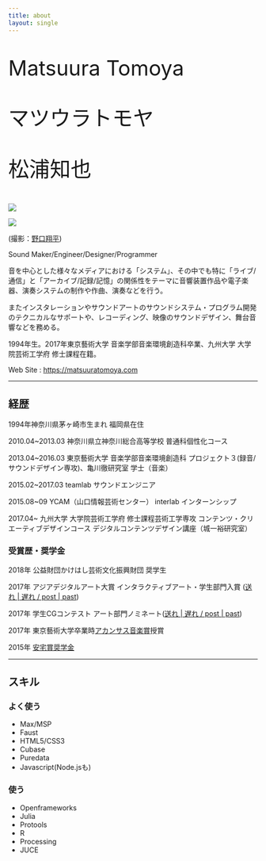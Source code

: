 ```yaml
---
title: about
layout: single
---
```


<p style="font-size:300%; margin:1em 0;">
Matsuura Tomoya
</p>
<p style="font-size:300%; margin:1em 0;">
マツウラトモヤ
</p>
<p style="font-size:300%; margin:1em 0;">
松浦知也
</p>

![](/assets/img/profile2.jpg)


![](/assets/img/profile.jpg)

(撮影：[野口翔平](http://ngcsh.tumblr.com))

Sound Maker/Engineer/Designer/Programmer


音を中心とした様々なメディアにおける「システム」、その中でも特に「ライブ/通信」と「アーカイブ/記録/記憶」の関係性をテーマに音響装置作品や電子楽器、演奏システムの制作や作曲、演奏などを行う。

またインスタレーションやサウンドアートのサウンドシステム・プログラム開発のテクニカルなサポートや、レコーディング、映像のサウンドデザイン、舞台音響などを務める。

1994年生。2017年東京藝術大学 音楽学部音楽環境創造科卒業、九州大学 大学院芸術工学府 修士課程在籍。

Web Site : <https://matsuuratomoya.com>

---

## 経歴

1994年神奈川県茅ヶ崎市生まれ 福岡県在住

2010.04~2013.03 神奈川県立神奈川総合高等学校 普通科個性化コース

2013.04~2016.03 東京藝術大学 音楽学部音楽環境創造科 プロジェクト３(録音/サウンドデザイン専攻)、亀川徹研究室 学士（音楽）

2015.02~2017.03 teamlab サウンドエンジニア

2015.08~09 YCAM（山口情報芸術センター） interlab インターンシップ

2017.04~ 九州大学 大学院芸術工学府 修士課程芸術工学専攻 コンテンツ・クリエーティブデザインコース デジタルコンテンツデザイン講座（城一裕研究室）

### 受賞歴・奨学金

2018年 公益財団かけはし芸術文化振興財団 奨学生

2017年 アジアデジタルアート大賞 インタラクティブアート・学生部門入賞 ([送れ | 遅れ / post | past](/works/post-past_sotsuten))

2017年 学生CGコンテスト アート部門ノミネート([送れ | 遅れ / post | past](/works/post-past_sotsuten))

2017年 東京藝術大学卒業時[アカンサス音楽賞](http://www.geidai.ac.jp/information/prize/acanthus)授賞

2015年 [安宅賞奨学金](http://www.geidai.ac.jp/life/scholarship/geidai_scholarship)

---

## スキル

### よく使う

- Max/MSP
- Faust
- HTML5/CSS3
- Cubase
- Puredata
- Javascript(Node.jsも)

### 使う

- Openframeworks
- Julia
- Protools
- R
- Processing
- JUCE
